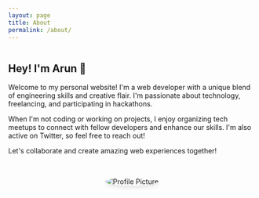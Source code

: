 ```yaml
---
layout: page
title: About
permalink: /about/
---
```


<style>
  .about-container {
    display: flex;
    flex-wrap: wrap;
    align-items: center;
    gap: 2rem;
  }
  
  .about-text {
    flex: 1;
    min-width: 300px;
  }
  
  .about-image {
    flex: 1;
    min-width: 300px;
    display: flex;
    justify-content: center;
  }
  
  .profile-picture {
    max-width: 100%;
    height: auto;
    border-radius: 50%;
    box-shadow: 0 4px 8px rgba(0, 0, 0, 0.1);
  }
  
  .social-links {
    margin-top: 1rem;
  }
  
  .social-icon {
    width: 32px;
    height: 32px;
    margin-right: 1rem;
  }
  
  @media (max-width: 768px) {
    .about-container {
      flex-direction: column-reverse;
    }
  }
</style>    

<div class="about-container">
  <div class="about-text">
    <h2>Hey! I'm Arun 👋</h2>
    <p>
      Welcome to my personal website! I'm a web developer with a unique blend of engineering skills and creative flair. I'm passionate about technology, freelancing, and participating in hackathons.
    </p>
    <p>
      When I'm not coding or working on projects, I enjoy organizing tech meetups to connect with fellow developers and enhance our skills. I'm also active on Twitter, so feel free to reach out!
    </p>
    <p>
      Let's collaborate and create amazing web experiences together!
    </p>
  </div>
  <div class="about-image">
    <img src="https://avatars.githubusercontent.com/u/9693884?v=4" alt="Profile Picture" class="profile-picture">
  </div>
</div>